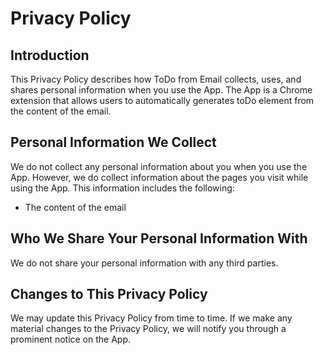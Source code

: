 # Privacy Policy

## Introduction

This Privacy Policy describes how ToDo from Email collects, uses, and shares personal information when you use the App. The App is a Chrome extension that allows users to automatically generates toDo element from the content of the email.

## Personal Information We Collect

We do not collect any personal information about you when you use the App. However, we do collect information about the pages you visit while using the App. This information includes the following:
- The content of the email

## Who We Share Your Personal Information With

We do not share your personal information with any third parties.

## Changes to This Privacy Policy

We may update this Privacy Policy from time to time. If we make any material changes to the Privacy Policy, we will notify you through a prominent notice on the App.
